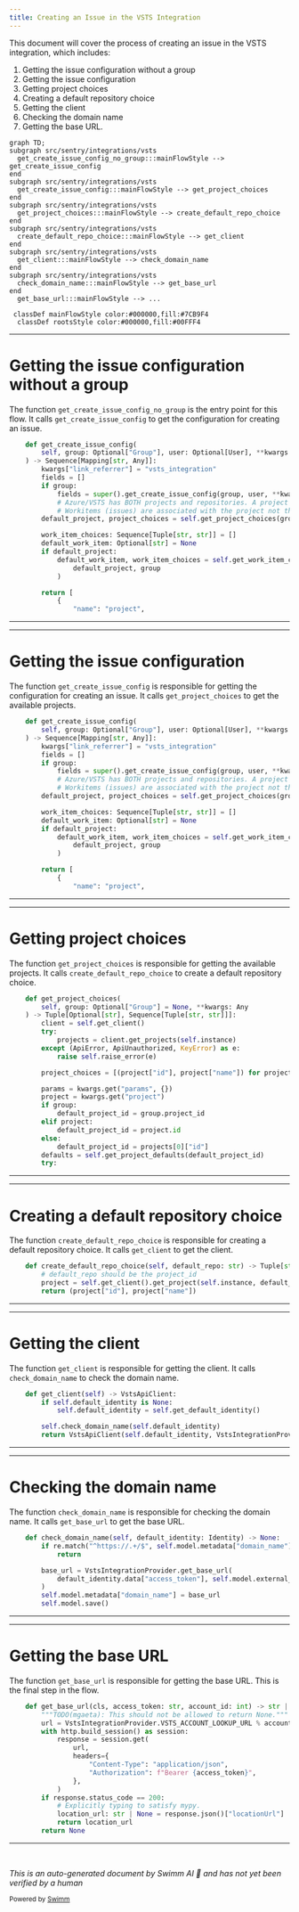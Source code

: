 ```yaml
---
title: Creating an Issue in the VSTS Integration
---
```

This document will cover the process of creating an issue in the VSTS integration, which includes:

1. Getting the issue configuration without a group
2. Getting the issue configuration
3. Getting project choices
4. Creating a default repository choice
5. Getting the client
6. Checking the domain name
7. Getting the base URL.

```mermaid
graph TD;
subgraph src/sentry/integrations/vsts
  get_create_issue_config_no_group:::mainFlowStyle --> get_create_issue_config
end
subgraph src/sentry/integrations/vsts
  get_create_issue_config:::mainFlowStyle --> get_project_choices
end
subgraph src/sentry/integrations/vsts
  get_project_choices:::mainFlowStyle --> create_default_repo_choice
end
subgraph src/sentry/integrations/vsts
  create_default_repo_choice:::mainFlowStyle --> get_client
end
subgraph src/sentry/integrations/vsts
  get_client:::mainFlowStyle --> check_domain_name
end
subgraph src/sentry/integrations/vsts
  check_domain_name:::mainFlowStyle --> get_base_url
end
  get_base_url:::mainFlowStyle --> ...

 classDef mainFlowStyle color:#000000,fill:#7CB9F4
  classDef rootsStyle color:#000000,fill:#00FFF4
```

<SwmSnippet path="/src/sentry/integrations/vsts/issues.py" line="108">

---

# Getting the issue configuration without a group

The function `get_create_issue_config_no_group` is the entry point for this flow. It calls `get_create_issue_config` to get the configuration for creating an issue.

```python
    def get_create_issue_config(
        self, group: Optional["Group"], user: Optional[User], **kwargs: Any
    ) -> Sequence[Mapping[str, Any]]:
        kwargs["link_referrer"] = "vsts_integration"
        fields = []
        if group:
            fields = super().get_create_issue_config(group, user, **kwargs)
            # Azure/VSTS has BOTH projects and repositories. A project can have many repositories.
            # Workitems (issues) are associated with the project not the repository.
        default_project, project_choices = self.get_project_choices(group, **kwargs)

        work_item_choices: Sequence[Tuple[str, str]] = []
        default_work_item: Optional[str] = None
        if default_project:
            default_work_item, work_item_choices = self.get_work_item_choices(
                default_project, group
            )

        return [
            {
                "name": "project",
```

---

</SwmSnippet>

<SwmSnippet path="/src/sentry/integrations/vsts/issues.py" line="108">

---

# Getting the issue configuration

The function `get_create_issue_config` is responsible for getting the configuration for creating an issue. It calls `get_project_choices` to get the available projects.

```python
    def get_create_issue_config(
        self, group: Optional["Group"], user: Optional[User], **kwargs: Any
    ) -> Sequence[Mapping[str, Any]]:
        kwargs["link_referrer"] = "vsts_integration"
        fields = []
        if group:
            fields = super().get_create_issue_config(group, user, **kwargs)
            # Azure/VSTS has BOTH projects and repositories. A project can have many repositories.
            # Workitems (issues) are associated with the project not the repository.
        default_project, project_choices = self.get_project_choices(group, **kwargs)

        work_item_choices: Sequence[Tuple[str, str]] = []
        default_work_item: Optional[str] = None
        if default_project:
            default_work_item, work_item_choices = self.get_work_item_choices(
                default_project, group
            )

        return [
            {
                "name": "project",
```

---

</SwmSnippet>

<SwmSnippet path="/src/sentry/integrations/vsts/issues.py" line="33">

---

# Getting project choices

The function `get_project_choices` is responsible for getting the available projects. It calls `create_default_repo_choice` to create a default repository choice.

```python
    def get_project_choices(
        self, group: Optional["Group"] = None, **kwargs: Any
    ) -> Tuple[Optional[str], Sequence[Tuple[str, str]]]:
        client = self.get_client()
        try:
            projects = client.get_projects(self.instance)
        except (ApiError, ApiUnauthorized, KeyError) as e:
            raise self.raise_error(e)

        project_choices = [(project["id"], project["name"]) for project in projects]

        params = kwargs.get("params", {})
        project = kwargs.get("project")
        if group:
            default_project_id = group.project_id
        elif project:
            default_project_id = project.id
        else:
            default_project_id = projects[0]["id"]
        defaults = self.get_project_defaults(default_project_id)
        try:
```

---

</SwmSnippet>

<SwmSnippet path="/src/sentry/integrations/vsts/issues.py" line="28">

---

# Creating a default repository choice

The function `create_default_repo_choice` is responsible for creating a default repository choice. It calls `get_client` to get the client.

```python
    def create_default_repo_choice(self, default_repo: str) -> Tuple[str, str]:
        # default_repo should be the project_id
        project = self.get_client().get_project(self.instance, default_repo)
        return (project["id"], project["name"])
```

---

</SwmSnippet>

<SwmSnippet path="/src/sentry/integrations/vsts/integration.py" line="158">

---

# Getting the client

The function `get_client` is responsible for getting the client. It calls `check_domain_name` to check the domain name.

```python
    def get_client(self) -> VstsApiClient:
        if self.default_identity is None:
            self.default_identity = self.get_default_identity()

        self.check_domain_name(self.default_identity)
        return VstsApiClient(self.default_identity, VstsIntegrationProvider.oauth_redirect_url)
```

---

</SwmSnippet>

<SwmSnippet path="/src/sentry/integrations/vsts/integration.py" line="165">

---

# Checking the domain name

The function `check_domain_name` is responsible for checking the domain name. It calls `get_base_url` to get the base URL.

```python
    def check_domain_name(self, default_identity: Identity) -> None:
        if re.match("^https://.+/$", self.model.metadata["domain_name"]):
            return

        base_url = VstsIntegrationProvider.get_base_url(
            default_identity.data["access_token"], self.model.external_id
        )
        self.model.metadata["domain_name"] = base_url
        self.model.save()
```

---

</SwmSnippet>

<SwmSnippet path="/src/sentry/integrations/vsts/integration.py" line="462">

---

# Getting the base URL

The function `get_base_url` is responsible for getting the base URL. This is the final step in the flow.

```python
    def get_base_url(cls, access_token: str, account_id: int) -> str | None:
        """TODO(mgaeta): This should not be allowed to return None."""
        url = VstsIntegrationProvider.VSTS_ACCOUNT_LOOKUP_URL % account_id
        with http.build_session() as session:
            response = session.get(
                url,
                headers={
                    "Content-Type": "application/json",
                    "Authorization": f"Bearer {access_token}",
                },
            )
        if response.status_code == 200:
            # Explicitly typing to satisfy mypy.
            location_url: str | None = response.json()["locationUrl"]
            return location_url
        return None
```

---

</SwmSnippet>

&nbsp;

*This is an auto-generated document by Swimm AI 🌊 and has not yet been verified by a human*

<SwmMeta version="3.0.0" repo-id="Z2l0aHViJTNBJTNBZGVtby1zZW50cnklM0ElM0Fzd2ltbWlv" repo-name="demo-sentry"><sup>Powered by [Swimm](/)</sup></SwmMeta>
